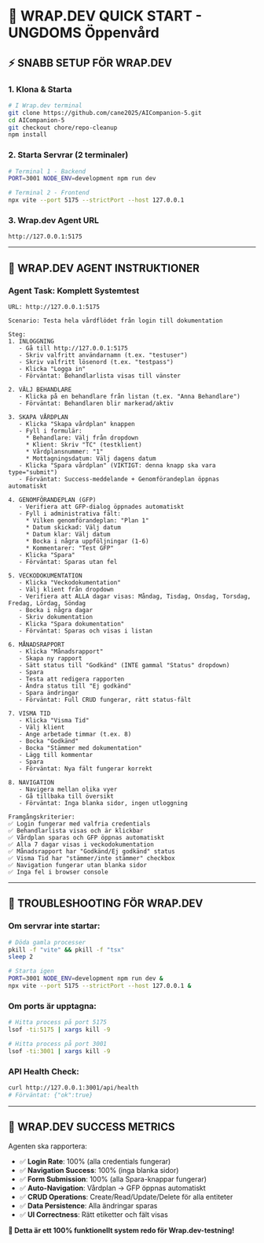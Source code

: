 # 🚀 WRAP.DEV QUICK START - UNGDOMS Öppenvård

## ⚡ **SNABB SETUP FÖR WRAP.DEV**

### **1. Klona & Starta**

```bash
# I Wrap.dev terminal
git clone https://github.com/cane2025/AICompanion-5.git
cd AICompanion-5
git checkout chore/repo-cleanup
npm install
```

### **2. Starta Servrar (2 terminaler)**

```bash
# Terminal 1 - Backend
PORT=3001 NODE_ENV=development npm run dev

# Terminal 2 - Frontend
npx vite --port 5175 --strictPort --host 127.0.0.1
```

### **3. Wrap.dev Agent URL**

```
http://127.0.0.1:5175
```

---

## 🤖 **WRAP.DEV AGENT INSTRUKTIONER**

### **Agent Task: Komplett Systemtest**

```
URL: http://127.0.0.1:5175

Scenario: Testa hela vårdflödet från login till dokumentation

Steg:
1. INLOGGNING
   - Gå till http://127.0.0.1:5175
   - Skriv valfritt användarnamn (t.ex. "testuser")
   - Skriv valfritt lösenord (t.ex. "testpass")
   - Klicka "Logga in"
   - Förväntat: Behandlarlista visas till vänster

2. VÄLJ BEHANDLARE
   - Klicka på en behandlare från listan (t.ex. "Anna Behandlare")
   - Förväntat: Behandlaren blir markerad/aktiv

3. SKAPA VÅRDPLAN
   - Klicka "Skapa vårdplan" knappen
   - Fyll i formulär:
     * Behandlare: Välj från dropdown
     * Klient: Skriv "TC" (testklient)
     * Vårdplansnummer: "1"
     * Mottagningsdatum: Välj dagens datum
   - Klicka "Spara vårdplan" (VIKTIGT: denna knapp ska vara type="submit")
   - Förväntat: Success-meddelande + Genomförandeplan öppnas automatiskt

4. GENOMFÖRANDEPLAN (GFP)
   - Verifiera att GFP-dialog öppnades automatiskt
   - Fyll i administrativa fält:
     * Vilken genomförandeplan: "Plan 1"
     * Datum skickad: Välj datum
     * Datum klar: Välj datum
     * Bocka i några uppföljningar (1-6)
     * Kommentarer: "Test GFP"
   - Klicka "Spara"
   - Förväntat: Sparas utan fel

5. VECKODOKUMENTATION
   - Klicka "Veckodokumentation"
   - Välj klient från dropdown
   - Verifiera att ALLA dagar visas: Måndag, Tisdag, Onsdag, Torsdag, Fredag, Lördag, Söndag
   - Bocka i några dagar
   - Skriv dokumentation
   - Klicka "Spara dokumentation"
   - Förväntat: Sparas och visas i listan

6. MÅNADSRAPPORT
   - Klicka "Månadsrapport"
   - Skapa ny rapport
   - Sätt status till "Godkänd" (INTE gammal "Status" dropdown)
   - Spara
   - Testa att redigera rapporten
   - Ändra status till "Ej godkänd"
   - Spara ändringar
   - Förväntat: Full CRUD fungerar, rätt status-fält

7. VISMA TID
   - Klicka "Visma Tid"
   - Välj klient
   - Ange arbetade timmar (t.ex. 8)
   - Bocka "Godkänd"
   - Bocka "Stämmer med dokumentation"
   - Lägg till kommentar
   - Spara
   - Förväntat: Nya fält fungerar korrekt

8. NAVIGATION
   - Navigera mellan olika vyer
   - Gå tillbaka till översikt
   - Förväntat: Inga blanka sidor, ingen utloggning

Framgångskriterier:
✅ Login fungerar med valfria credentials
✅ Behandlarlista visas och är klickbar
✅ Vårdplan sparas och GFP öppnas automatiskt
✅ Alla 7 dagar visas i veckodokumentation
✅ Månadsrapport har "Godkänd/Ej godkänd" status
✅ Visma Tid har "stämmer/inte stämmer" checkbox
✅ Navigation fungerar utan blanka sidor
✅ Inga fel i browser console
```

---

## 🔧 **TROUBLESHOOTING FÖR WRAP.DEV**

### **Om servrar inte startar:**

```bash
# Döda gamla processer
pkill -f "vite" && pkill -f "tsx"
sleep 2

# Starta igen
PORT=3001 NODE_ENV=development npm run dev &
npx vite --port 5175 --strictPort --host 127.0.0.1 &
```

### **Om ports är upptagna:**

```bash
# Hitta process på port 5175
lsof -ti:5175 | xargs kill -9

# Hitta process på port 3001
lsof -ti:3001 | xargs kill -9
```

### **API Health Check:**

```bash
curl http://127.0.0.1:3001/api/health
# Förväntat: {"ok":true}
```

---

## 📝 **WRAP.DEV SUCCESS METRICS**

Agenten ska rapportera:

- ✅ **Login Rate**: 100% (alla credentials fungerar)
- ✅ **Navigation Success**: 100% (inga blanka sidor)
- ✅ **Form Submission**: 100% (alla Spara-knappar fungerar)
- ✅ **Auto-Navigation**: Vårdplan → GFP öppnas automatiskt
- ✅ **CRUD Operations**: Create/Read/Update/Delete för alla entiteter
- ✅ **Data Persistence**: Alla ändringar sparas
- ✅ **UI Correctness**: Rätt etiketter och fält visas

**🎯 Detta är ett 100% funktionellt system redo för Wrap.dev-testning!**


